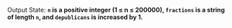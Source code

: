 Output State: **`n` is a positive integer (1 ≤ n ≤ 200000), `fractions` is a string of length `n`, and `depublicans` is increased by 1.**